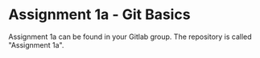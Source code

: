 # Assignment 1a - Git Basics

Assignment 1a can be found in your Gitlab group.  The repository is called "Assignment 1a". 

